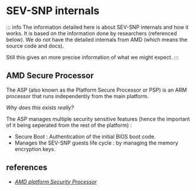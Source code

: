 # SEV-SNP internals

::: info 
The information detailed here is about SEV-SNP internals and how it works. 
It is based on the information done by researchers (referenced below).
We do not have the detailed internals from AMD (which means the source code and docs). 

Still this gives an more precise information of what we might expect. 
::: 

## AMD Secure Processor 
The ASP (also known as the Platform Secure Processor or PSP) is an ARM processor that runs independently from the main platform. 

*Why does this exists really?*

The ASP manages multiple security sensitive features (hence the important of it being seperated from the rest of the platform) :
- Secure Boot : Authentication of the initial BIOS boot code. 
- Manages the SEV-SNP guests life cycle : by managing the memory encryption keys.




## references
- [*AMD platform Security Processor*](https://en.wikipedia.org/wiki/AMD_Platform_Security_Processor)